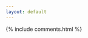 ```yaml
---
layout: default
---
```

<link rel="stylesheet" href="assets/main.css"  type="text/css"/>

  {% include comments.html %}
